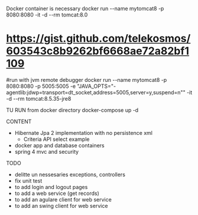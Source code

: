 Docker container is necessary
docker run --name mytomcat8 -p 8080:8080 -it -d --rm tomcat:8.0

# https://gist.github.com/telekosmos/603543c8b9262bf6668ae72a82bf1109
#run with jvm remote debugger
docker run --name mytomcat8 -p 8080:8080 -p 5005:5005 -e "JAVA_OPTS=\"-agentlib:jdwp=transport=dt_socket,address=5005,server=y,suspend=n\"" -it -d --rm tomcat:8.5.35-jre8


TU RUN
from docker directory
docker-compose up -d

CONTENT
- Hibernate Jpa 2 implementation with no persistence xml
  - Criteria API select example
- docker app and database containers
- spring 4 mvc and security



TODO
 - delitte un nessesaries exceptions, controllers
 - fix unit test
 - to add login and logout pages
 - to add a web service (get records)
 - to add an agulare client for web service
 - to add an swing client for web service